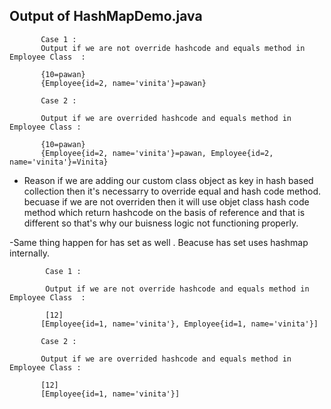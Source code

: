 ## Output of HashMapDemo.java

      
           Case 1 :
           Output if we are not override hashcode and equals method in Employee Class  :

           {10=pawan}
           {Employee{id=2, name='vinita'}=pawan}

           Case 2 :

           Output if we are overrided hashcode and equals method in Employee Class :

           {10=pawan}
           {Employee{id=2, name='vinita'}=pawan, Employee{id=2, name='vinita'}=Vinita}
        
 
 
 - Reason if we are adding our custom class object as key in hash based collection then it's necessarry to override equal and hash code method. becuase if we are not overriden then it will use objet class hash code method which return hashcode on the basis of reference and that is different so that's why our buisness logic not functioning properly.

-Same thing happen for has set as well . Beacuse has set uses hashmap internally.

            Case 1 :

            Output if we are not override hashcode and equals method in Employee Class  :

            [12]
           [Employee{id=1, name='vinita'}, Employee{id=1, name='vinita'}]

           Case 2 :

           Output if we are overrided hashcode and equals method in Employee Class :

           [12]
           [Employee{id=1, name='vinita'}]


 


